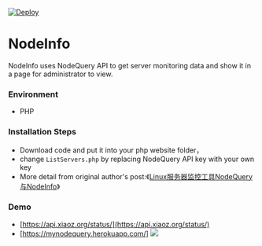 [![Deploy](https://www.herokucdn.com/deploy/button.svg)](https://dashboard.heroku.com/new?template=https://github.com/51sec/nodeinfo/master)

# NodeInfo
NodeInfo uses NodeQuery API to get server monitoring data and show it in a page for administrator to view.

### Environment
* PHP

### Installation Steps
* Download code and put it into your php website folder，
* change `ListServers.php` by replacing NodeQuery API key with your own key
* More detail from original author's post:《[Linux服务器监控工具NodeQuery与NodeInfo](https://www.xiaoz.me/archives/10153)》

### Demo
* [https://api.xiaoz.org/status/](https://api.xiaoz.org/status/)
* [https://mynodequery.herokuapp.com/]
![](https://imgurl.org/upload/1803/13791efd32f067ec.png)

